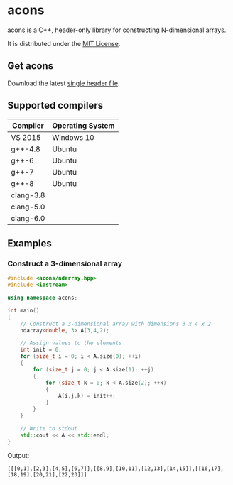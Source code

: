 # acons

acons is a C++, header-only library for constructing N-dimensional arrays.

It is distributed under the [MIT License](https://opensource.org/licenses/MIT).

## Get acons

Download the latest [single header file](https://raw.githubusercontent.com/danielaparker/acons/master/include/acons/ndarray.hpp). 

## Supported compilers

| Compiler     | Operating System
|--------------|------------------
| VS 2015      | Windows 10       
| g++-4.8      | Ubuntu           
| g++-6        | Ubuntu           
| g++-7        | Ubuntu           
| g++-8        | Ubuntu           
| clang-3.8    |
| clang-5.0    |
| clang-6.0    |

## Examples

### Construct a 3-dimensional array

```c++
#include <acons/ndarray.hpp>
#include <iostream>

using namespace acons;

int main()
{
    // Construct a 3-dimensional array with dimensions 3 x 4 x 2
    ndarray<double, 3> A(3,4,2);

    // Assign values to the elements
    int init = 0;
    for (size_t i = 0; i < A.size(0); ++i)
    {
        for (size_t j = 0; j < A.size(1); ++j)
        {
            for (size_t k = 0; k < A.size(2); ++k)
            {
                A(i,j,k) = init++;
            }
        }
    }

    // Write to stdout
    std::cout << A << std::endl;
}
```
Output:
```
[[[0,1],[2,3],[4,5],[6,7]],[[8,9],[10,11],[12,13],[14,15]],[[16,17],[18,19],[20,21],[22,23]]]
```



